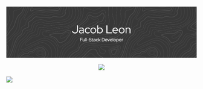 ![My Banner](github-header-banner.png)

<p align="center">
  <a href="https://skillicons.dev">
    <img src="https://skillicons.dev/icons?i=c,python,js,typescript,html,css,react,nextjs,tailwindcss,nodejs,mysql,postgres,supabase,firebase,docker,netlify&perline=8" />
  </a>
</p>

![](https://komarev.com/ghpvc/?username=jacobleon2117&color=blue&style=for-the-badge)
